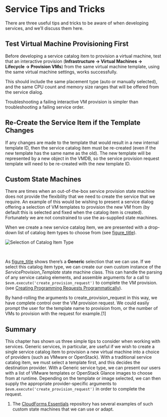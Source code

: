 # Service Tips and Tricks

There are three useful tips and tricks to be aware of when developing
services, and we’ll discuss them here.

## Test Virtual Machine Provisioning First

Before developing a service catalog item to provision a virtual machine,
test that an interactive provision (**Infrastructure → Virtual Machines
→ Lifecycle → Provision VMs**) from the same virtual machine template,
using the same virtual machine settings, works successfully.

This should include the same placement type (auto or manually selected),
and the same CPU count and memory size ranges that will be offered from
the service dialog.

Troubleshooting a failing interactive VM provision is simpler than
troubleshooting a failing service order.

## Re-Create the Service Item if the Template Changes

If any changes are made to the template that would result in a new
internal template ID, then the service catalog item must be re-created
(even if the new template has the same name as the old). The new
template will be represented by a new object in the VMDB, so the service
provision request template will need to be re-created with the new
template ID.

## Custom State Machines

There are times when an out-of-the-box service provision state machine
does not provide the flexibility that we need to create the service that
we require. An example of this would be wishing to present a service
dialog offering a selection of VM templates to provision the new VM from
(by default this is selected and fixed when the catalog item is
created). Fortunately we are not constrained to use the as-supplied
state machines.

When we create a new service catalog item, we are presented with a
drop-down list of catalog item types to choose from (see
[figure\_title](#i1)).

![Selection of Catalog Item Type](images/ss1.png)

​  

As [figure\_title](#i1) shows there’s a **Generic** selection that we
can use. If we select this catalog item type, we can create our own
custom instance of the *ServiceProvision\_Template* state machine class.
This can handle the parsing of any service catalog elements, and
assemble arguments for a call to
`$evm.execute('create_provision_request')` to complete the VM provision.
(see [Creating Programming Requests
Programmatically](../creating_provisioning_requests_programmatically/chapter.asciidoc)).

By hand-rolling the arguments to create\_provision\_request in this way,
we have complete control over the VM provision request. We could easily
prompt the user for the template name to provision from, or the number
of VMs to provision with the request for example.\[1\]

## Summary

This chapter has shown us three simple tips to consider when working
with services. Generic services, in particular, are useful if we wish to
create a single service catalog item to provision a new virtual machine
into a choice of providers (such as VMware or OpenStack). With a
traditional service catalog item, we must select a template first, and
this decides the destination provider. With a Generic service type, we
can present our users with a list of VMware templates or OpenStack
Glance images to choose from at runtime. Depending on the template or
image selected, we can then supply the appropriate provider-specific
arguments to `$evm.execute('create_provision_request')` in order to
complete the request.

1.  The [CloudForms
    Essentials](https://github.com/ramrexx/CloudForms_Essentials)
    repository has several examples of such custom state machines that
    we can use or adapt.
